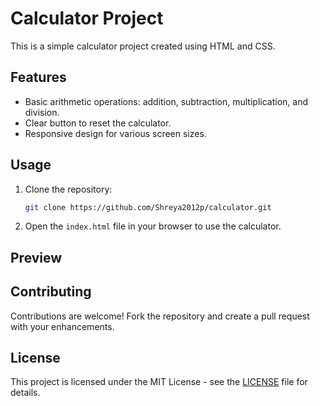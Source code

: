 # Calculator Project

This is a simple calculator project created using HTML and CSS.

## Features

- Basic arithmetic operations: addition, subtraction, multiplication, and division.
- Clear button to reset the calculator.
- Responsive design for various screen sizes.

## Usage

1. Clone the repository:

    ```bash
    git clone https://github.com/Shreya2012p/calculator.git
    ```

2. Open the `index.html` file in your browser to use the calculator.

## Preview



## Contributing

Contributions are welcome! Fork the repository and create a pull request with your enhancements.

## License

This project is licensed under the MIT License - see the [LICENSE](./LICENSE) file for details.

